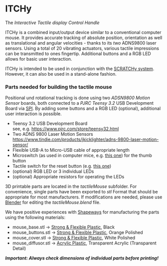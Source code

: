 # ITCHy
The *Interactive Tactile display Control Handle*

ITCHy is a combined input/output device similar to a conventional computer mouse. It provides accurate tracking of absolute position, orientation as well as translational and angular velocities - thanks to its *two* ADNS9800 laser sensors. Using a total of 20 vibrating actuators, various tactile impressions can be transmitted to ones fingertip. Additional buttons and a RGB LED allows for basic user interaction.

ITCHy is intended to be used in conjunction with the [SCRATCHy system](https://github.com/OpenTactile/SCRATCHy).<br>
However, it can also be used in a stand-alone fashion.

### Parts needed for building the tactile mouse

Positional und rotational tracking is done using two *ADSN9800 Motion Sensor* boards, both connected to a *PJRC Teensy 3.2* USB Development Board via [SPI](https://en.wikipedia.org/wiki/Serial_Peripheral_Interface_Bus). By adding some buttons and a RGB LED (optional), additional user interaction is possible.

  * Teensy 3.2 USB Development Board<br>
    see, e.g. https://www.pjrc.com/store/teensy32.html    
  * Two ADNS 9800 Laser Motion Sensors<br>
    https://www.tindie.com/products/jkicklighter/adns-9800-laser-motion-sensor/
  * Flexible USB-A to Micro-USB cable of appropriate length  
  * Microswitch (as used in computer mice, e.g. [this one](http://www.newark.com/omron-electronic-components/d2f/microswitch-pin-plunger-spdt-3a/dp/36K7257)) for the thumb button
  * Tactile switch for the reset button (e.g. [this one](http://www.newark.com/alps/skhhaqa010/switch-tactile-6x6mm-vert-red/dp/94T3234))
  * (optional) RGB LED or 3 individual LEDs
  * (optional) Appropriate resistors for operating the LEDs
  
3D printable parts are located in the *tactileMouse* subfolder. For convenience, single parts have been exported to *stl* Format that should be appropriate for most manufacturers. If modifications are needed, please use [Blender](https://www.blender.org/) for editing the *tactileMouse.blend* file.

We have positive experiences with [Shapeways](https://www.shapeways.com/) for manufacturing the parts using the following materials:

  * mouse_base.stl &rarr; [Strong & Flexible Plastic](https://www.shapeways.com/materials/strong-and-flexible-plastic), Black
  * mouse_buttons.stl &rarr; [Strong & Flexible Plastic](https://www.shapeways.com/materials/strong-and-flexible-plastic), Orange Polished
  * mouse_cover.stl &rarr; [Strong & Flexible Plastic](https://www.shapeways.com/materials/strong-and-flexible-plastic), White Polished
  * mouse_diffusor.stl &rarr; [Acrylic Plastic](https://www.shapeways.com/materials/acrylic-plastic), Transparent Acrylic (Transparent Detail)

***Important: Always check dimensions of individual parts before printing!***
  
    


